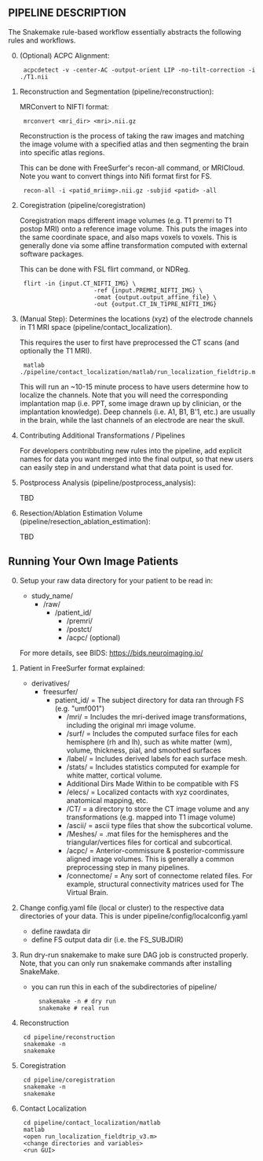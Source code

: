 PIPELINE DESCRIPTION
--------------------
The Snakemake rule-based workflow essentially abstracts the following rules and workflows.

0. (Optional) ACPC Alignment:
    
        acpcdetect -v -center-AC -output-orient LIP -no-tilt-correction -i ./T1.nii 

1. Reconstruction and Segmentation (pipeline/reconstruction):

    MRConvert to NIFTI format:
    
        mrconvert <mri_dir> <mri>.nii.gz
    
    Reconstruction is the process of taking the raw images and matching the image volume with a specified atlas and then
    segmenting the brain into specific atlas regions. 
    
    This can be done with FreeSurfer's recon-all command, or MRICloud. Note you want to convert things into Nifi format first for FS. 

        recon-all -i <patid_mriimg>.nii.gz -subjid <patid> -all
        
2. Coregistration (pipeline/coregistration)

    Coregistration maps different image volumes (e.g. T1 premri to T1 postop MRI) onto a 
    reference image volume. This puts the images into the same coordinate space, and also maps 
    voxels to voxels. This is generally done via some affine transformation computed 
    with external software packages.
    
    This can be done with FSL flirt command, or NDReg.    

        flirt -in {input.CT_NIFTI_IMG} \
                            -ref {input.PREMRI_NIFTI_IMG} \
                            -omat {output.output_affine_file} \
                            -out {output.CT_IN_T1PRE_NIFTI_IMG}

3. (Manual Step): Determines the locations (xyz) of the electrode channels in T1 MRI space (pipeline/contact_localization).
    
    This requires the user to first have preprocessed the CT scans (and optionally the T1 MRI). 
           
        matlab ./pipeline/contact_localization/matlab/run_localization_fieldtrip.m
        
    This will run an ~10-15 minute process to have users determine how to localize the channels. Note that
    you will need the corresponding implantation map (i.e. PPT, some image drawn up by clinician, or the implantation knowledge).
    Deep channels (i.e. A1, B1, B'1, etc.) are usually in the brain, while the last channels of
    an electrode are near the skull. 

4. Contributing Additional Transformations / Pipelines

    For developers contribbuting new rules into the pipeline, add explicit names for data 
    you want merged into the final output, so that new users can easily step in and understand
    what that data point is used for.
    
5. Postprocess Analysis (pipeline/postprocess_analysis):

    TBD

6. Resection/Ablation Estimation Volume (pipeline/resection_ablation_estimation):

    TBD

Running Your Own Image Patients
-------------------------------
0. Setup your raw data directory for your patient to be read in:
    
    * study_name/
        - /raw/
            - /patient_id/ 
                - /premri/
                - /postct/
                - /acpc/ (optional)

    For more details, see BIDS: https://bids.neuroimaging.io/

0.  Patient in FreeSurfer format explained:

    * derivatives/
        - freesurfer/
            - patient_id/ = The subject directory for data ran through FS (e.g. "umf001")
                - /mri/ = Includes the mri-derived image transformations, including the original mri image volume.
                - /surf/ = Includes the computed surface files for each hemisphere (rh and lh), such as white matter (wm), volume, thickness, pial, and smoothed surfaces
                - /label/ = Includes derived labels for each surface mesh. 
                - /stats/ = Includes statistics computed for example for white matter, cortical volume.
                - Additional Dirs Made Within to be compatible with FS
                - /elecs/ = Localized contacts with xyz coordinates, anatomical mapping, etc.
                - /CT/ = a directory to store the CT image volume and any transformations (e.g. mapped into T1 image volume)
                - /ascii/ = ascii type files that show the subcortical volume.
                - /Meshes/ = .mat files for the hemispheres and the triangular/vertices files for cortical and subcortical.
                - /acpc/ = Anterior-commissure & posterior-commissure aligned image volumes. This is generally a common preprocessing step in many pipelines.
                - /connectome/ = Any sort of connectome related files. For example, structural connectivity matrices used for The Virtual Brain.
        
1. Change config.yaml file (local or cluster) to the respective
data directories of your data. This is under pipeline/config/localconfig.yaml
    
    * define rawdata dir 
    * define FS output data dir (i.e. the FS_SUBJDIR)

2. Run dry-run snakemake to make sure DAG job is constructed properly. Note, that you can only run snakemake commands after installing SnakeMake.
    
    * you can run this in each of the subdirectories of pipeline/
        
            snakemake -n # dry run
            snakemake # real run
            
3. Reconstruction

        cd pipeline/reconstruction
        snakemake -n
        snakemake

4. Coregistration

        cd pipeline/coregistration
        snakemake -n
        snakemake
        
5. Contact Localization

        
        cd pipeline/contact_localization/matlab
        matlab
        <open run_localization_fieldtrip_v3.m>
        <change directories and variables>
        <run GUI>        